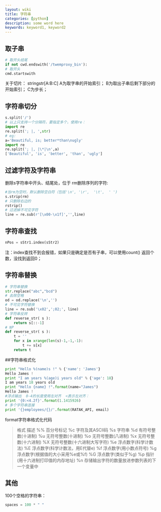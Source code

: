 ```yaml
---
layout: wiki
title: 字符串
categories: [python]
description: some word here
keywords: keyword1, keyword2
---
```




## 取子串
```python
# 取开头结尾
if not cwd.endswith('/twemproxy_bin'):
# 取开头
cmd.startswith
```

关于切片：
stringstr[A:B:C]
A为取字串的开始索引；
B为取出子串后剩下部分的开始索引；
C为步长；


## 字符串切分
```python
s.split('/')
# 以上只支持一个分隔符，要指定多个，使用re：
import re
re.split('; |, ',str)
# eg:
a='Beautiful, is; better*than\nugly'
import re
re.split('; |, |\*|\n',a)
['Beautiful', 'is', 'better', 'than', 'ugly']
```


## 过滤字符及字符串
删除s字符串中开头、结尾处，位于 rm删除序列的字符:
```python
#当rm为空时，默认删除空白符（包括'\n', '\r',  '\t',  ' ')
s.strip(rm) 
# 只删除右边的
rstrip()
# 过滤掉不可见字符
line = re.sub(r'[\x00-\x1f]','',line)
```


## 字符串查找
```python
nPos = sStr1.index(sStr2)
```
注：index查找不到会报错，如果只是确定是否有子串，可以使用count() 返回个数，没找到返回0；


## 字符串替换
```python
# 字符串替换
str.replace("abc","bcd")
# 去除空格
od = od.replace('\n','')
# 不可见字符替换
line = re.sub('\x02',';02;', line)
# 字符串反转
def reverse_str( s ):
    return s[::-1]
# NP
def reverse_str( s ):
    t = ''
    for x in xrange(len(s)-1,-1,-1):
        t += s[x]
    return t
```



##字符串格式化

```python
print "Hello %(name)s !" % {'name': 'James'}
Hello James !
print "I am years %(age)i years old" % {'age': 18}
I am years 18 years old
print "Hello {name} !".format(name="James")
Hello James !
#浮点输出  0-4的长度使用左对齐  <表示左对齐：
print '{0:<4.2f}'.format(1.1415926)
# 多个字符串连接
print '{}employees/{}/'.format(RATAK_API, email)
```

format字符串格式化代码

>
> 格式	描述
> %%	百分号标记
> %c	字符及其ASCII码
> %s	字符串
> %d	有符号整数(十进制)
> %u	无符号整数(十进制)
> %o	无符号整数(八进制)
> %x	无符号整数(十六进制)
> %X	无符号整数(十六进制大写字符)
> %e	浮点数字(科学计数法)
> %E	浮点数字(科学计数法，用E代替e)
> %f	浮点数字(用小数点符号)
> %g	浮点数字(根据值的大小采用%e或%f)
> %G	浮点数字(类似于%g)
> %p	指针(用十六进制打印值的内存地址)
> %n	存储输出字符的数量放进参数列表的下一个变量中


## 其他
100个空格的字符串：
```python
spaces = 100 * " "
```
